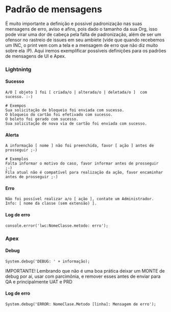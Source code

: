 # Padrão de mensagens

É muito importante a definição e possivel padronização nas suas mensagens de erro, aviso e afins, pois dado o tamanho da sua Org, isso pode virar uma dor de cabeça pela falta de padronização, além de ser um ofensor no rastreio de issues em seu ambiete (vide que quando recebemos um INC, o print vem com a tela e a mensagem de erro que não diz muito sobre ela :P).
Aqui iremos exemplificar possíveis definições para os padrões de mensagens de UI e Apex.

### Lightnintg

#### Sucesso
```
A/O [ objeto ] foi [ criada/o | alterada/o | deletada/o ]  com sucesso. :-)

# Exempos
Sua solicitação de bloqueio foi enviada com sucesso.
O bloqueio do cartão foi efetivado com sucesso.
O boleto foi gerado com sucesso.
Sua solicitação de nova via de cartão foi enviada com sucesso.
```

#### Alerta
```
A informação [ nome ] não foi preenchida, favor [ ação ] antes de prosseguir ;-)

# Exemplos
Falta informar o motivo do caso, favor informar antes de prosseguir ;-)
Fila atual não é compatível para realização da ação, favor encaminhar antes de prosseguir ;-)
```

#### Erro
```
Não foi possível realizar a/o [ ação ], contate um Administrador. Info: [ nome da classe (sem extensão) ].
```

#### Log de erro
```
console.error('lwc:NomeClasse.metodo: erro');
```

### Apex

#### Debug
```
System.debug('DEBUG: ' + informação);
```
IMPORTANTE! Lembrando que não é uma boa prática deixar um MONTE de debug por ai, usar com parcimônia, e remover esses antes de enviar para QA e principalmente UAT e PRD 

#### Log de erro
```
System.debug('ERROR: NomeClase.Metodo [linha]: Mensagem de erro');
```
